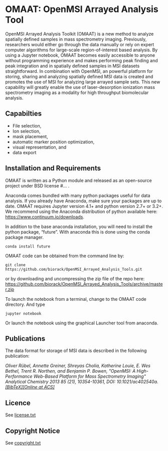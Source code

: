 # OMAAT: OpenMSI Arrayed Analysis Tool

OpenMSI Arrayed Analysis Toolkit (OMAAT) is a new method to analyze spatially defined samples in mass spectrometry imaging. Previously, researchers would either go through the data manually or rely on expert computer algorithms for large-scale region-of-interest based analysis. By using a Jupyter notebook, OMAAT becomes easily accessible to anyone without programming experience and makes performing peak finding and peak integration and in spatially defined samples in MSI datasets straightforward. In combination with OpenMSI, an powerful platform for storing, sharing and analyzing spatially defined MSI data is created and promotes the use of MSI for analyzing large arrayed sample sets. This new capability will greatly enable the use of laser-desorption ionization mass spectrometry imaging as a modality for high throughput biomolecular analysis. 

## Capabilties

* File selection,
* Ion selection,
* mask placement,
* automatic marker position optimization,
* visual representation, and
* data export


## Installation and Requirements

OMAAT is written as a Python module and released as an open-source project under BSD license #... . 

Anaconda comes bundled with many python packages useful for data analysis.  If you already have Anaconda, make sure your packages are up to date.  OMAAT requires Jupyter version 4.1+ and python version 2.7+ or 3.2+. We recommend using the Anaconda distribution of python available here: https://www.continuum.io/downloads.

In addition to the base anaconda installation, you will need to install the python package, “future”.  With anaconda this is done using the conda package manager.

```
conda install future
```

OMAAT code can be obtained from the command line by:

```
git clone https://github.com/biorack/OpenMSI_Arrayed_Analysis_Tools.git
```
or by downloading and uncompressing the zip file of the repo here: https://github.com/biorack/OpenMSI_Arrayed_Analysis_Tools/archive/master.zip

To launch the notebook from a terminal, change to the OMAAT code directory.  And type
```
jupyter notebook
```
Or launch the notebook using the graphical Launcher tool from anaconda.


## Publications

The data format for storage of MSI data is described in the following publication:

*Oliver Rübel, Annette Greiner, Shreyas Cholia, Katherine Louie, E. Wes Bethel, Trent R. Northen, and Benjamin P. Bowen, "OpenMSI: A High-Performance Web-Based Platform for Mass Spectrometry Imaging" Analytical Chemistry 2013 85 (21), 10354-10361, DOI: 10.1021/ac402540a. [[BibTeX]](https://openmsi.nersc.gov/site_media/openmsi/images/publications/openmsi_acs_2013.bib)[[Online at ACS]](http://pubs.acs.org/doi/abs/10.1021/ac402540a)*


## Licence

See [license.txt](license.txt)

## Copyright Notice

See [copyright.txt](copyright.txt)

